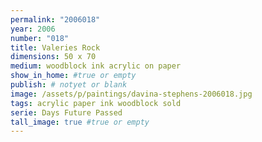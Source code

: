 ```yaml
---
permalink: "2006018"
year: 2006
number: "018"
title: Valeries Rock
dimensions: 50 x 70
medium: woodblock ink acrylic on paper
show_in_home: #true or empty
publish: # notyet or blank
image: /assets/p/paintings/davina-stephens-2006018.jpg
tags: acrylic paper ink woodblock sold
serie: Days Future Passed
tall_image: true #true or empty
---
```

